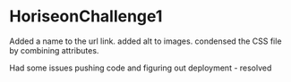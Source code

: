 # HoriseonChallenge1

Added a name to the url link.
added alt to images.
condensed the CSS file by combining attributes.

Had some issues pushing code and figuring out deployment - resolved
